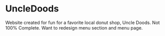 # UncleDoods

Website created for fun for a favorite local donut shop, Uncle Doods. 
Not 100% Complete.
Want to redesign menu section and menu page. 
